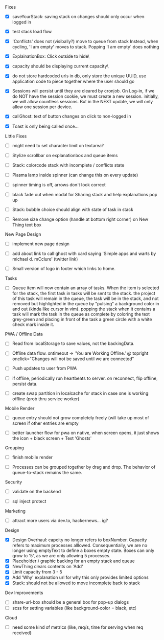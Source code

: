 Fixes
- [X] saveYourStack: saving stack on changes should only occur when logged in  
- [X] test stack load flow  
- [X] 'Conflicts' does not (visibally?) move to queue from stack
      Instead, when cycling, 'I am empty' moves to stack. 
      Popping 'I am empty' does nothing 
- [X] ExplainationBox: Click outside to hide\
- [X] capacity should be displaying current capacity\
- [X] do not store hardcoded urls in db, only store the unique UUID,
use application code to piece together where the user should go
- [X] Sessions will persist until they are cleared by cronjob. On Log-in, if we do NOT have the session cookie, we must create a new session. initially, we will allow countless sessions. But in the NEXT update, we will only allow one session per device. 
- [X] callGhost: text of button changes on click to non-logged in  
- [X] Toast is only being called once...


Little Fixes
- [ ] might need to set character limit on textarea?
- [ ] Stylize scrollbar on explanationbox and queue items
- [ ] Stack: colorcode stack with incomplete / conflicts state
- [ ] Plasma lamp inside spinner (can change this on every update)
- [ ] spinner timing is off, arrows don't look correct
- [ ] black fade out when modal for Sharing stack and help explanations pop up
- [ ] Stack: bubble choice should align with state of task in stack
- [ ] Remove size change option (handle at bottom right corner) on New Thing text box


New Page Design
- [ ] implement new page design 
- [ ] add about link to call ghost with card saying 'Simple apps and warts by michael d. mCclure' (twitter link)
- [ ] Small version of logo in footer which links to home.


Tasks
- [ ] Queue item will now contain an array of tasks. When the item is selected for the stack, the first task in tasks will be sent to the stack. the project of this task will remain in the queue, the task will be in the stack, and not removed but highlighted in the queue by "pulsing" a background color in and out (kinda like cursor in vim). popping the stack when it contains a task will mark the task in the queue as complete by coloring the text grey-green and placing in front of the task a green circle with a white check mark inside it.


PWA / Offline Data
- [ ] Read from localStorage to save values, not the backingData. 
- [ ] Offline data flow. ontimeout => 'You are Working Offline.' @ topright onclick="Changes will not be saved until we are connected"
- [ ] Push updates to user from PWA
- [ ] if offline, periodically run heartbeats to server. on reconnect, flip offline, persist data. 
- [ ] create swap partition in localcache for stack in case one is working offline (prob thru service worker)


Mobile Render
- [ ] queue entry should not grow completely freely (will take up most of screen if other entries are empty
- [ ] better launcher flow for pwa on native, when screen opens, it just shows the icon + black screen + Text 'Ghosts'


Grouping
- [ ] finish mobile render
- [ ] Processes can be grouped together by drag and drop. The behavior of queue-to-stack remains the same.  


Security
- [ ] validate on the backend
- [ ] sql inject protect


Marketing
- [ ] attract more users via dev.to, hackernews... ig?

Design
- [X] Design Overhaul: capcity no longer refers to boxNumber. Capacity refers to maximum processes alllowed. Consequentially, we are no longer using emptyText to define a boxes empty state. Boxes can only grow to '5', as we are only allowing 5 processes.  
- [X] Placeholder / graphic backing for an empty stack and queue
- [X] NewThing clears contents on 'Add'
- [X] Limit capacity from 3 - 5
- [X] Add 'Why' explanation url for why this only provides limited options
- [X] Stack: should not be allowed to move incomplete back to stack

Dev Improvements
- [ ] share-url-box should be a general box for pop-up dialogs
- [ ] scss for setting variables (like background-color = black, etc)

Cloud
- [ ] need some kind of metrics (like, req/s, time for serving when req received)
